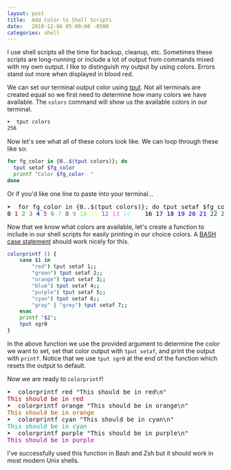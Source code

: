 ```yaml
---
layout: post
title:  Add Color to Shell Scripts
date:   2018-12-06 05:00:00 -0500
categories: shell
---
```


I use shell scripts all the time for backup, cleanup, etc. Sometimes these scripts are long-running or include a lot of output from commands mixed with my own output. I like to distinguish my output by using colors. Errors stand out more when displayed in blood red.

We can set our terminal output color using [tput]. Not all terminals are created equal so we first need to determine how many colors we have available. The `colors` command will show us the available colors in our terminal.

```sh
➤  tput colors
256
```

Now let's see what all of these colors look like. We can loop through these like so:

```sh
for fg_color in {0..$(tput colors)}; do
  tput setaf $fg_color
  printf "Color $fg_color  "
done
```

Or if you'd like one line to paste into your terminal...

<pre class="highlight">
➤  for fg_color in {0..$(tput colors)}; do tput setaf $fg_color; printf &quot;$fg_color &quot;; done;
<font color="#000000">0 </font><font color="#AA0000">1 </font><font color="#00AA00">2 </font><font color="#AA5500">3 </font><font color="#0000AA">4 </font><font color="#AA00AA">5 </font><font color="#00AAAA">6 </font><font color="#AAAAAA">7 </font><font color="#555555">8 </font><font color="#FF5555">9 </font><font color="#55FF55">10 </font><font color="#FFFF55">11 </font><font color="#5555FF">12 </font><font color="#FF55FF">13 </font><font color="#55FFFF">14 </font><font color="#FFFFFF">15 </font><font color="#000000">16 </font><font color="#00005F">17 </font><font color="#000087">18 </font><font color="#0000AF">19 </font><font color="#0000D7">20 </font><font color="#0000FF">21 </font><font color="#005F00">22 </font><font color="#005F5F">23 </font><font color="#005F87">24 </font><font color="#005FAF">25 </font><font color="#005FD7">26 </font><font color="#005FFF">27 </font><font color="#008700">28 </font><font color="#00875F">29 </font><font color="#008787">30 </font><font color="#0087AF">31 </font><font color="#0087D7">32 </font><font color="#0087FF">33 </font><font color="#00AF00">34 </font><font color="#00AF5F">35 </font><font color="#00AF87">36 </font><font color="#00AFAF">37 </font><font color="#00AFD7">38 </font><font color="#00AFFF">39 </font><font color="#00D700">40 </font><font color="#00D75F">41 </font><font color="#00D787">42 </font><font color="#00D7AF">43 </font><font color="#00D7D7">44 </font><font color="#00D7FF">45 </font><font color="#00FF00">46 </font><font color="#00FF5F">47 </font><font color="#00FF87">48 </font><font color="#00FFAF">49 </font><font color="#00FFD7">50 </font><font color="#00FFFF">51 </font><font color="#5F0000">52 </font><font color="#5F005F">53 </font><font color="#5F0087">54 </font><font color="#5F00AF">55 </font><font color="#5F00D7">56 </font><font color="#5F00FF">57 </font><font color="#5F5F00">58 </font><font color="#5F5F5F">59 </font><font color="#5F5F87">60 </font><font color="#5F5FAF">61 </font><font color="#5F5FD7">62 </font><font color="#5F5FFF">63 </font><font color="#5F8700">64 </font><font color="#5F875F">65 </font><font color="#5F8787">66 </font><font color="#5F87AF">67 </font><font color="#5F87D7">68 </font><font color="#5F87FF">69 </font><font color="#5FAF00">70 </font><font color="#5FAF5F">71 </font><font color="#5FAF87">72 </font><font color="#5FAFAF">73 </font><font color="#5FAFD7">74 </font><font color="#5FAFFF">75 </font><font color="#5FD700">76 </font><font color="#5FD75F">77 </font><font color="#5FD787">78 </font><font color="#5FD7AF">79 </font><font color="#5FD7D7">80 </font><font color="#5FD7FF">81 </font><font color="#5FFF00">82 </font><font color="#5FFF5F">83 </font><font color="#5FFF87">84 </font><font color="#5FFFAF">85 </font><font color="#5FFFD7">86 </font><font color="#5FFFFF">87 </font><font color="#870000">88 </font><font color="#87005F">89 </font><font color="#870087">90 </font><font color="#8700AF">91 </font><font color="#8700D7">92 </font><font color="#8700FF">93 </font><font color="#875F00">94 </font><font color="#875F5F">95 </font><font color="#875F87">96 </font><font color="#875FAF">97 </font><font color="#875FD7">98 </font><font color="#875FFF">99 </font><font color="#878700">100 </font><font color="#87875F">101 </font><font color="#878787">102 </font><font color="#8787AF">103 </font><font color="#8787D7">104 </font><font color="#8787FF">105 </font><font color="#87AF00">106 </font><font color="#87AF5F">107 </font><font color="#87AF87">108 </font><font color="#87AFAF">109 </font><font color="#87AFD7">110 </font><font color="#87AFFF">111 </font><font color="#87D700">112 </font><font color="#87D75F">113 </font><font color="#87D787">114 </font><font color="#87D7AF">115 </font><font color="#87D7D7">116 </font><font color="#87D7FF">117 </font><font color="#87FF00">118 </font><font color="#87FF5F">119 </font><font color="#87FF87">120 </font><font color="#87FFAF">121 </font><font color="#87FFD7">122 </font><font color="#87FFFF">123 </font><font color="#AF0000">124 </font><font color="#AF005F">125 </font><font color="#AF0087">126 </font><font color="#AF00AF">127 </font><font color="#AF00D7">128 </font><font color="#AF00FF">129 </font><font color="#AF5F00">130 </font><font color="#AF5F5F">131 </font><font color="#AF5F87">132 </font><font color="#AF5FAF">133 </font><font color="#AF5FD7">134 </font><font color="#AF5FFF">135 </font><font color="#AF8700">136 </font><font color="#AF875F">137 </font><font color="#AF8787">138 </font><font color="#AF87AF">139 </font><font color="#AF87D7">140 </font><font color="#AF87FF">141 </font><font color="#AFAF00">142 </font><font color="#AFAF5F">143 </font><font color="#AFAF87">144 </font><font color="#AFAFAF">145 </font><font color="#AFAFD7">146 </font><font color="#AFAFFF">147 </font><font color="#AFD700">148 </font><font color="#AFD75F">149 </font><font color="#AFD787">150 </font><font color="#AFD7AF">151 </font><font color="#AFD7D7">152 </font><font color="#AFD7FF">153 </font><font color="#AFFF00">154 </font><font color="#AFFF5F">155 </font><font color="#AFFF87">156 </font><font color="#AFFFAF">157 </font><font color="#AFFFD7">158 </font><font color="#AFFFFF">159 </font><font color="#D70000">160 </font><font color="#D7005F">161 </font><font color="#D70087">162 </font><font color="#D700AF">163 </font><font color="#D700D7">164 </font><font color="#D700FF">165 </font><font color="#D75F00">166 </font><font color="#D75F5F">167 </font><font color="#D75F87">168 </font><font color="#D75FAF">169 </font><font color="#D75FD7">170 </font><font color="#D75FFF">171 </font><font color="#D78700">172 </font><font color="#D7875F">173 </font><font color="#D78787">174 </font><font color="#D787AF">175 </font><font color="#D787D7">176 </font><font color="#D787FF">177 </font><font color="#D7AF00">178 </font><font color="#D7AF5F">179 </font><font color="#D7AF87">180 </font><font color="#D7AFAF">181 </font><font color="#D7AFD7">182 </font><font color="#D7AFFF">183 </font><font color="#D7D700">184 </font><font color="#D7D75F">185 </font><font color="#D7D787">186 </font><font color="#D7D7AF">187 </font><font color="#D7D7D7">188 </font><font color="#D7D7FF">189 </font><font color="#D7FF00">190 </font><font color="#D7FF5F">191 </font><font color="#D7FF87">192 </font><font color="#D7FFAF">193 </font><font color="#D7FFD7">194 </font><font color="#D7FFFF">195 </font><font color="#FF0000">196 </font><font color="#FF005F">197 </font><font color="#FF0087">198 </font><font color="#FF00AF">199 </font><font color="#FF00D7">200 </font><font color="#FF00FF">201 </font><font color="#FF5F00">202 </font><font color="#FF5F5F">203 </font><font color="#FF5F87">204 </font><font color="#FF5FAF">205 </font><font color="#FF5FD7">206 </font><font color="#FF5FFF">207 </font><font color="#FF8700">208 </font><font color="#FF875F">209 </font><font color="#FF8787">210 </font><font color="#FF87AF">211 </font><font color="#FF87D7">212 </font><font color="#FF87FF">213 </font><font color="#FFAF00">214 </font><font color="#FFAF5F">215 </font><font color="#FFAF87">216 </font><font color="#FFAFAF">217 </font><font color="#FFAFD7">218 </font><font color="#FFAFFF">219 </font><font color="#FFD700">220 </font><font color="#FFD75F">221 </font><font color="#FFD787">222 </font><font color="#FFD7AF">223 </font><font color="#FFD7D7">224 </font><font color="#FFD7FF">225 </font><font color="#FFFF00">226 </font><font color="#FFFF5F">227 </font><font color="#FFFF87">228 </font><font color="#FFFFAF">229 </font><font color="#FFFFD7">230 </font><font color="#FFFFFF">231 </font><font color="#080808">232 </font><font color="#121212">233 </font><font color="#1C1C1C">234 </font><font color="#262626">235 </font><font color="#303030">236 </font><font color="#3A3A3A">237 </font><font color="#444444">238 </font><font color="#4E4E4E">239 </font><font color="#585858">240 </font><font color="#626262">241 </font><font color="#6C6C6C">242 </font><font color="#767676">243 </font><font color="#808080">244 </font><font color="#8A8A8A">245 </font><font color="#949494">246 </font><font color="#9E9E9E">247 </font><font color="#A8A8A8">248 </font><font color="#B2B2B2">249 </font><font color="#BCBCBC">250 </font><font color="#C6C6C6">251 </font><font color="#D0D0D0">252 </font><font color="#DADADA">253 </font><font color="#E4E4E4">254 </font><font color="#EEEEEE">255 256 </font><span style="background-color:#EEEEEE"><font color="#000000"><b>%</b></font></span> </pre>

Now that we know what colors are available, let's create a function to include in our shell scripts for easily printing in our choice colors. A [BASH case statement] should work nicely for this.

```sh
colorprintf () {
	case $1 in
		"red") tput setaf 1;;
		"green") tput setaf 2;;
		"orange") tput setaf 3;;
		"blue") tput setaf 4;;
		"purple") tput setaf 5;;
		"cyan") tput setaf 6;;
		"gray" | "grey") tput setaf 7;;
	esac
	printf "$2";
	tput sgr0
}
```

In the above function we use the provided argument to determine the color we want to set, set that color output with `tput setaf`, and print the output with `printf`. Notice that we use `tput sgr0` at the end of the function which resets the output to default.

Now we are ready to `colorprintf`!

<pre class="highlight">
➤  colorprintf red &quot;This should be in red\n&quot;
<font color="#AA0000">This should be in red</font>
➤  colorprintf orange &quot;This should be in orange\n&quot;
<font color="#AA5500">This should be in orange</font>
➤  colorprintf cyan &quot;This should be in cyan\n&quot;
<font color="#00AAAA">This should be in cyan</font>
➤  colorprintf purple &quot;This should be in purple\n&quot;
<font color="#AA00AA">This should be in purple</font>
</pre>

I've successfully used this function in Bash and Zsh but it should work in most modern Unix shells.

[tput]: https://en.wikipedia.org/wiki/Tput
[BASH case statement]: http://tldp.org/LDP/Bash-Beginners-Guide/html/sect_07_03.html
